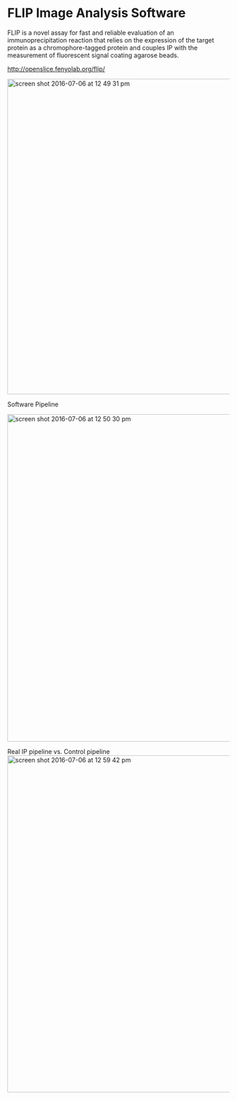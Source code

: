 # FLIP Image Analysis Software


FLIP is a novel assay for fast and reliable evaluation of an immunoprecipitation reaction that relies on the expression of the target protein as a chromophore-tagged protein and couples IP with the measurement of fluorescent signal coating agarose beads.

http://openslice.fenyolab.org/flip/


<img width="713" alt="screen shot 2016-07-06 at 12 49 31 pm" src="https://cloud.githubusercontent.com/assets/7875127/16626756/5450090e-4378-11e6-8957-0bbd706f6580.png">

Software Pipeline

<img width="740" alt="screen shot 2016-07-06 at 12 50 30 pm" src="https://cloud.githubusercontent.com/assets/7875127/16626792/772a8ac6-4378-11e6-9c61-44dce7ed2632.png">

Real IP pipeline vs. Control pipeline
<img width="762" alt="screen shot 2016-07-06 at 12 59 42 pm" src="https://cloud.githubusercontent.com/assets/7875127/16627058/8f7d378a-4379-11e6-8b90-bf6e050fcd75.png">
